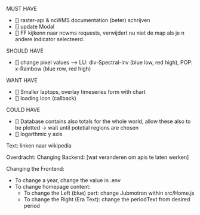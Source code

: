 MUST HAVE
- [] raster-api & ncWMS documentation (beter) schrijven 
- [] update Modal
- [] FF kijkenn naar ncwms requests, verwijdert nu niet de map als je n andere indicator selecteerd.

SHOULD HAVE
- [] change pixel values --> LU: div-Spectral-inv (blue low, red high), POP: x-Rainbow (blue row, red high)

WANT HAVE
- [] Smaller laptops, overlay timeseries  form with chart
- [] loading icon (callback)


COULD HAVE
- [] Database contains also totals for the whole world, allow these also to be plotted -> wait until potetial regions are chosen
- [] logarthmic y axis

Text:
linken naar wikipedia


Overdracht:
Changing Backend:
[wat veranderen om apis te laten werken]

Changing the Frontend:
- To change a year, change the value in .env
- To change homepage content:
    - To change the Left (blue) part: change Jubmotron within src/Home.js 
    - To change the Right (Era Text): change the periodText from desired period 